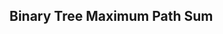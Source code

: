 ## Binary Tree Maximum Path Sum

```{.rs include=src/questions/non_linear_data_structures/binary_tree_maximum_path_sum.rs}

```
